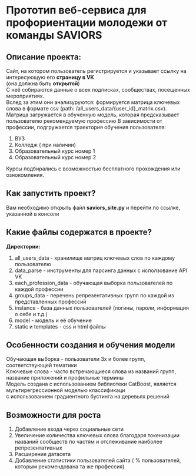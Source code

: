 # Прототип веб-сервиса для профориентации молодежи от команды SAVIORS
## Описание проекта:
Сайт, на котором пользователь регистрируется и указывает ссылку на интересующую его **страницу в VK** \
                                                        (она должна быть **открытой**) \
С неё собираются данные о всех подписках, сообществах, посещенных мероприятиях. \
Вслед за этим они анализуруются: формируется матрица ключевых слова в формате csv (path: /all_users_data/{user_id}_matrix.csv).\
Матрица загружается в обученную модель, которая предсказывает пользователю рекомендуемую профессию
В зависимости от профессии, подгружается траектория обучения пользователя:
1. ВУЗ
2. Колледж ( при наличии)
3. Образовательный курс номер 1 
4. Образовательный курс номер 2

Курсы подбирались с возможностью бесплатного прохождения или ознокомления.

## Как запустить проект?

Вам необходимо открыть файл **saviors_site.py** и перейти по ссылке, указанной в консоли

## Какие файлы содержатся в проекте? 

**Директории:**
1. all_users_data  - хранилище матриц ключевых слов по каждому пользователю
2. data_parse - инструменты для парсинга данных с исползование API VK
3. each_profession_data - обучающая выборка пользователей по каждой профессии 
4. groups_data - перечень репрезентативных групп по каждой из представленных профессий
5. instance - база данных пользователей (логины, пароли, информация о себе и т.д.)
6. model - модель и её обучение
7. static и templates - css и html файлы

## Особенности создания и обучения модели

Обучающая выборка - пользователи 3х и более групп, соответствующей тематики\
Ключевые слова - часто встречающиеся слова из названий групп, название приложений и профильные термины\
Модель создана с использованием библиотеки CatBoost, является мультирегрессионной моделью классификаци\
с использованием градиентного бустинга на деревьях решений

## Возможности для роста

1. Добавление входа через социальные сети
2. Увеличение количества ключевых слова благодаря токенизации названий сообществ по частям и отслеживание наиболее репрезентативных
3. Расширение датасета
4. Добавление статистики пользователей сайта ( % пользователей, которым рекомендована та же профессия)
